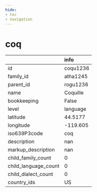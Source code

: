 ```yaml
---
hide:
- toc
- navigation
---
```

# coq
|                      | info     |
|:---------------------|:---------|
| id                   | coqu1236 |
| family_id            | atha1245 |
| parent_id            | rogu1236 |
| name                 | Coquille |
| bookkeeping          | False    |
| level                | language |
| latitude             | 44.5177  |
| longitude            | -119.605 |
| iso639P3code         | coq      |
| description          | nan      |
| markup_description   | nan      |
| child_family_count   | 0        |
| child_language_count | 0        |
| child_dialect_count  | 0        |
| country_ids          | US       |